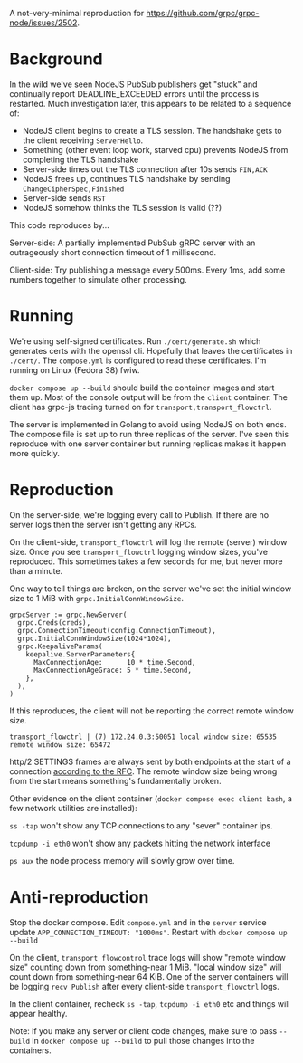 A not-very-minimal reproduction for https://github.com/grpc/grpc-node/issues/2502.

# Background

In the wild we've seen NodeJS PubSub publishers get "stuck" and continually report DEADLINE_EXCEEDED errors until the process is restarted. Much investigation later, this appears to be related to a sequence of:

* NodeJS client begins to create a TLS session. The handshake gets to the client receiving `ServerHello`.
* Something (other event loop work, starved cpu) prevents NodeJS from completing the TLS handshake
* Server-side times out the TLS connection after 10s sends `FIN,ACK`
* NodeJS frees up, continues TLS handshake by sending `ChangeCipherSpec,Finished`
* Server-side sends `RST`
* NodeJS somehow thinks the TLS session is valid (??)

This code reproduces by...

Server-side: A partially implemented PubSub gRPC server with an outrageously short connection timeout of 1 millisecond.

Client-side: Try publishing a message every 500ms. Every 1ms, add some numbers together to simulate other processing.

# Running

We're using self-signed certificates. Run `./cert/generate.sh` which generates certs with the openssl cli. Hopefully that leaves the certificates in `./cert/`. The `compose.yml` is configured to read these certificates. I'm running on Linux (Fedora 38) fwiw.

`docker compose up --build` should build the container images and start them up. Most of the console output will be from the `client` container. The client has grpc-js tracing turned on for `transport,transport_flowctrl`.

The server is implemented in Golang to avoid using NodeJS on both ends. The compose file is set up to run three replicas of the server. I've seen this reproduce with one server container but running replicas makes it happen more quickly.

# Reproduction

On the server-side, we're logging every call to Publish. If there are no server logs then the server isn't getting any RPCs.

On the client-side, `transport_flowctrl` will log the remote (server) window size. Once you see `transport_flowctrl` logging window sizes, you've reproduced. This sometimes takes a few seconds for me, but never more than a minute.

One way to tell things are broken, on the server we've set the initial window size to 1 MiB with `grpc.InitialConnWindowSize`.

```
grpcServer := grpc.NewServer(
  grpc.Creds(creds),
  grpc.ConnectionTimeout(config.ConnectionTimeout),
  grpc.InitialConnWindowSize(1024*1024),
  grpc.KeepaliveParams(
    keepalive.ServerParameters{
      MaxConnectionAge:      10 * time.Second,
      MaxConnectionAgeGrace: 5 * time.Second,
    },
  ),
)
```

If this reproduces, the client will not be reporting the correct remote window size.

```
transport_flowctrl | (7) 172.24.0.3:50051 local window size: 65535 remote window size: 65472
```

http/2 SETTINGS frames are always sent by both endpoints at the start of a connection [according to the RFC](https://httpwg.org/specs/rfc7540.html#SETTINGS). The remote window size being wrong from the start means something's fundamentally broken.

Other evidence on the client container (`docker compose exec client bash`, a few network utilities are installed):

`ss -tap` won't show any TCP connections to any "sever" container ips.

`tcpdump -i eth0` won't show any packets hitting the network interface

`ps aux` the node process memory will slowly grow over time.

# Anti-reproduction

Stop the docker compose. Edit `compose.yml` and in the `server` service update `APP_CONNECTION_TIMEOUT: "1000ms"`. Restart with `docker compose up --build`

On the client, `transport_flowcontrol` trace logs will show "remote window size" counting down from something-near 1 MiB. "local window size" will count down from something-near 64 KiB. One of the server containers will be logging `recv Publish` after every client-side `transport_flowctrl` logs.

In the client container, recheck `ss -tap`, `tcpdump -i eth0` etc and things will appear healthy.

Note: if you make any server or client code changes, make sure to pass `--build` in `docker compose up --build` to pull those changes into the containers.

